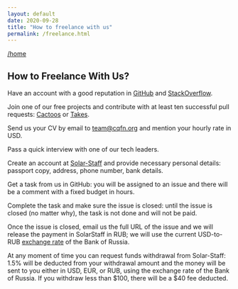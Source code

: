 ```yaml
---
layout: default
date: 2020-09-28
title: "How to freelance with us"
permalink: /freelance.html
---
```


[/home](/)

## How to Freelance With Us?

Have an account with a good reputation 
in [GitHub](https://www.github.com) and 
[StackOverflow](https://wwww.stackoverflow.com).

Join one of our free projects and contribute with
at least ten successful pull requests:
[Cactoos](https://github.com/yegor256/cactoos) or
[Takes](https://github.com/yegor256/takes).

Send us your CV by email to [team@cqfn.org](mailto:team@cqfn.org)
and mention your hourly rate in USD.

Pass a quick interview with one of our tech leaders.

Create an account at [Solar-Staff](https://solar-staff.com/)
and provide necessary personal details: passport copy, address, phone number,
bank details.

Get a task from us in GitHub: you will be assigned to an issue
and there will be a comment with a fixed budget in hours.

Complete the task and make sure the issue is closed:
until the issue is closed (no matter why), the task 
is not done and will not be paid.

Once the issue is closed, email us the full URL of the issue
and we will release the payment in SolarStaff in RUB; we will use
the current USD-to-RUB [exchange rate](https://www.cbr.ru/eng/currency_base/daily/)
of the Bank of Russia.

At any moment of time you can request funds withdrawal from
Solar-Staff: 1.5% will be deducted from your withdrawal amount
and the money will be sent to you either in USD, EUR, or RUB, using
the exchange rate of the Bank of Russia. If you withdraw less than $100,
there will be a $40 fee deducted.

